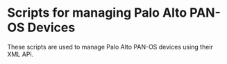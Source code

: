 # Scripts for managing Palo Alto PAN-OS Devices

These scripts are used to manage Palo Alto PAN-OS devices using their XML APi.